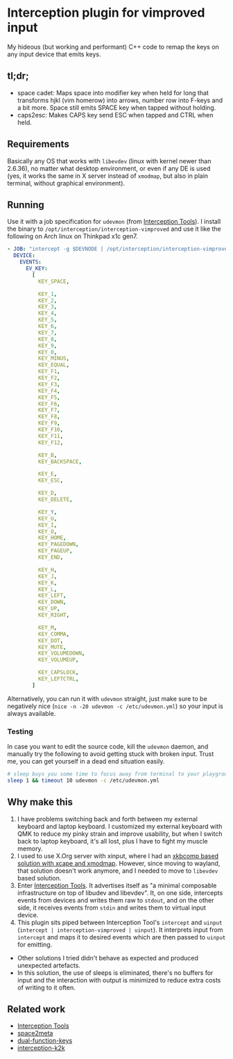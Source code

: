 # Interception plugin for vimproved input

My hideous (but working and performant) C++ code to remap the keys on any input device that emits keys.

## tl;dr;

* space cadet: Maps space into modifier key when held for long that transforms hjkl (vim homerow) into arrows, number row into F-keys and a bit more. Space still emits SPACE key when tapped without holding.
* caps2esc: Makes CAPS key send ESC when tapped and CTRL when held.

## Requirements
Basically any OS that works with `libevdev` (linux with kernel newer than 2.6.36), no matter what desktop environment, or even if any DE is used (yes, it works the same in X server instead of `xmodmap`, but also in plain terminal, without graphical environment).

## Running
Use it with a job specification for `udevmon` (from [Interception Tools](https://gitlab.com/interception/linux/tools)). I install the binary to `/opt/interception/interception-vimproved` and use it like the following on Arch linux on Thinkpad x1c gen7.

```yaml
- JOB: "intercept -g $DEVNODE | /opt/interception/interception-vimproved | uinput -d $DEVNODE"
  DEVICE:
    EVENTS:
      EV_KEY:
        [
          KEY_SPACE,

          KEY_1,
          KEY_2,
          KEY_3,
          KEY_4,
          KEY_5,
          KEY_6,
          KEY_7,
          KEY_8,
          KEY_9,
          KEY_0,
          KEY_MINUS,
          KEY_EQUAL,
          KEY_F1,
          KEY_F2,
          KEY_F3,
          KEY_F4,
          KEY_F5,
          KEY_F6,
          KEY_F7,
          KEY_F8,
          KEY_F9,
          KEY_F10,
          KEY_F11,
          KEY_F12,

          KEY_B,
          KEY_BACKSPACE,

          KEY_E,
          KEY_ESC,

          KEY_D,
          KEY_DELETE,

          KEY_Y,
          KEY_U,
          KEY_I,
          KEY_O,
          KEY_HOME,
          KEY_PAGEDOWN,
          KEY_PAGEUP,
          KEY_END,

          KEY_H,
          KEY_J,
          KEY_K,
          KEY_L,
          KEY_LEFT,
          KEY_DOWN,
          KEY_UP,
          KEY_RIGHT,

          KEY_M,
          KEY_COMMA,
          KEY_DOT,
          KEY_MUTE,
          KEY_VOLUMEDOWN,
          KEY_VOLUMEUP,

          KEY_CAPSLOCK,
          KEY_LEFTCTRL,
        ]
```

Alternatively, you can run it with `udevmon` straight, just make sure to be negatively nice (`nice -n -20 udevmon -c /etc/udevmon.yml`) so your input is always available.

### Testing
In case you want to edit the source code, kill the `udevmon` daemon, and manually try the following to avoid getting stuck with broken input. Trust me, you can get yourself in a dead end situation easily.

```bash
# sleep buys you some time to focus away from terminal to your playground
sleep 1 && timeout 10 udevmon -c /etc/udevmon.yml
```


## Why make this
1. I have problems switching back and forth between my external keyboard and laptop keyboard. I customized my external keyboard with QMK to reduce my pinky strain and improve usability, but when I switch back to laptop keyboard, it's all lost, plus I have to fight my muscle memory.
2. I used to use X.Org server with xinput, where I had an [xkbcomp based solution with xcape and xmodmap](https://github.com/maricn/dotfiles/blob/master/.xinitrc-keyboard-remap). However, since moving to wayland, that solution doesn't work anymore, and I needed to move to `libevdev` based solution.
3. Enter [Interception Tools](https://gitlab.com/interception/linux/tools). It advertises itself as "a minimal composable infrastructure on top of libudev and libevdev". It, on one side, intercepts events from devices and writes them raw to `stdout`, and on the other side, it receives events from `stdin` and writes them to virtual input device.
4. This plugin sits piped between Interception Tool's `intercept` and `uinput` (`intercept | interception-vimproved | uinput`). It interprets input from `intercept` and maps it to desired events which are then passed to `uinput` for emitting.

* Other solutions I tried didn't behave as expected and produced unexpected artefacts.
* In this solution, the use of sleeps is eliminated, there's no buffers for input and the interaction with output is minimized to reduce extra costs of writing to it often.

## Related work

* [Interception Tools](https://gitlab.com/interception/linux/tools)
* [space2meta](https://gitlab.com/interception/linux/plugins/space2meta)
* [dual-function-keys](https://gitlab.com/interception/linux/plugins/dual-function-keys)
* [interception-k2k](https://github.com/zsugabubus/interception-k2k)
